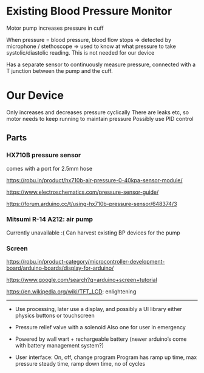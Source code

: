 # Existing Blood Pressure Monitor

Motor pump increases pressure in cuff

When pressure = blood pressure, blood flow stops => detected by microphone / stethoscope => used to know at what pressure to take systolic/diastolic reading.
This is not needed for our device

Has a separate sensor to continuously measure pressure, connected with a T junction between the pump and the cuff.

# Our Device

Only increases and decreases pressure cyclically
There are leaks etc, so motor needs to keep running to maintain pressure
Possibly use PID control

## Parts

### HX710B pressure sensor

comes with a port for 2.5mm hose

https://robu.in/product/hx710b-air-pressure-0-40kpa-sensor-module/

https://www.electroschematics.com/pressure-sensor-guide/

https://forum.arduino.cc/t/using-hx710b-pressure-sensor/648374/3

### Mitsumi R-14 A212: air pump

Currently unavailable :(
Can harvest existing BP devices for the pump

### Screen

https://robu.in/product-category/microcontroller-development-board/arduino-boards/display-for-arduino/

https://www.google.com/search?q=arduino+screen+tutorial

https://en.wikipedia.org/wiki/TFT_LCD: enlightening

---

- Use processing, later use a display, and possibly a UI library
  either physics buttons or touchscreen

- Pressure relief valve with a solenoid
  Also one for user in emergency

- Powered by wall wart + rechargeable battery
  (newer arduino’s come with battery management system?)

- User interface: On, off, change program
  Program has ramp up time, max pressure steady time, ramp down time, no of cycles
